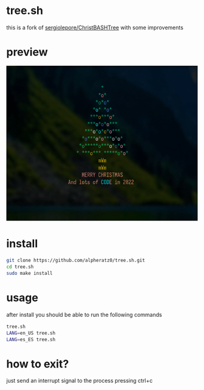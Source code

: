 # tree.sh

this is a fork of [sergiolepore/ChristBASHTree](https://github.com/sergiolepore/ChristBASHTree) with some improvements

# preview

![Video](./assets/clip.gif?raw=true)

# install

```sh
git clone https://github.com/alpheratz0/tree.sh.git
cd tree.sh
sudo make install
```

# usage

after install you should be able to run the following commands

```sh
tree.sh
LANG=en_US tree.sh
LANG=es_ES tree.sh
```

# how to exit?

just send an interrupt signal to the process pressing ctrl+c
